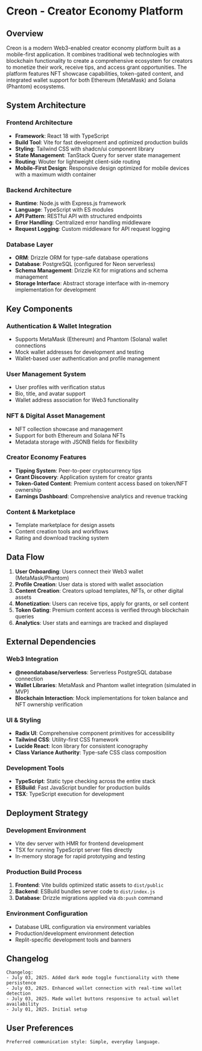 # Creon - Creator Economy Platform

## Overview

Creon is a modern Web3-enabled creator economy platform built as a mobile-first application. It combines traditional web technologies with blockchain functionality to create a comprehensive ecosystem for creators to monetize their work, receive tips, and access grant opportunities. The platform features NFT showcase capabilities, token-gated content, and integrated wallet support for both Ethereum (MetaMask) and Solana (Phantom) ecosystems.

## System Architecture

### Frontend Architecture
- **Framework**: React 18 with TypeScript
- **Build Tool**: Vite for fast development and optimized production builds
- **Styling**: Tailwind CSS with shadcn/ui component library
- **State Management**: TanStack Query for server state management
- **Routing**: Wouter for lightweight client-side routing
- **Mobile-First Design**: Responsive design optimized for mobile devices with a maximum width container

### Backend Architecture
- **Runtime**: Node.js with Express.js framework
- **Language**: TypeScript with ES modules
- **API Pattern**: RESTful API with structured endpoints
- **Error Handling**: Centralized error handling middleware
- **Request Logging**: Custom middleware for API request logging

### Database Layer
- **ORM**: Drizzle ORM for type-safe database operations
- **Database**: PostgreSQL (configured for Neon serverless)
- **Schema Management**: Drizzle Kit for migrations and schema management
- **Storage Interface**: Abstract storage interface with in-memory implementation for development

## Key Components

### Authentication & Wallet Integration
- Supports MetaMask (Ethereum) and Phantom (Solana) wallet connections
- Mock wallet addresses for development and testing
- Wallet-based user authentication and profile management

### User Management System
- User profiles with verification status
- Bio, title, and avatar support
- Wallet address association for Web3 functionality

### NFT & Digital Asset Management
- NFT collection showcase and management
- Support for both Ethereum and Solana NFTs
- Metadata storage with JSONB fields for flexibility

### Creator Economy Features
- **Tipping System**: Peer-to-peer cryptocurrency tips
- **Grant Discovery**: Application system for creator grants
- **Token-Gated Content**: Premium content access based on token/NFT ownership
- **Earnings Dashboard**: Comprehensive analytics and revenue tracking

### Content & Marketplace
- Template marketplace for design assets
- Content creation tools and workflows
- Rating and download tracking system

## Data Flow

1. **User Onboarding**: Users connect their Web3 wallet (MetaMask/Phantom)
2. **Profile Creation**: User data is stored with wallet association
3. **Content Creation**: Creators upload templates, NFTs, or other digital assets
4. **Monetization**: Users can receive tips, apply for grants, or sell content
5. **Token Gating**: Premium content access is verified through blockchain queries
6. **Analytics**: User stats and earnings are tracked and displayed

## External Dependencies

### Web3 Integration
- **@neondatabase/serverless**: Serverless PostgreSQL database connection
- **Wallet Libraries**: MetaMask and Phantom wallet integration (simulated in MVP)
- **Blockchain Interaction**: Mock implementations for token balance and NFT ownership verification

### UI & Styling
- **Radix UI**: Comprehensive component primitives for accessibility
- **Tailwind CSS**: Utility-first CSS framework
- **Lucide React**: Icon library for consistent iconography
- **Class Variance Authority**: Type-safe CSS class composition

### Development Tools
- **TypeScript**: Static type checking across the entire stack
- **ESBuild**: Fast JavaScript bundler for production builds
- **TSX**: TypeScript execution for development

## Deployment Strategy

### Development Environment
- Vite dev server with HMR for frontend development
- TSX for running TypeScript server files directly
- In-memory storage for rapid prototyping and testing

### Production Build Process
1. **Frontend**: Vite builds optimized static assets to `dist/public`
2. **Backend**: ESBuild bundles server code to `dist/index.js`
3. **Database**: Drizzle migrations applied via `db:push` command

### Environment Configuration
- Database URL configuration via environment variables
- Production/development environment detection
- Replit-specific development tools and banners

## Changelog

```
Changelog:
- July 03, 2025. Added dark mode toggle functionality with theme persistence
- July 03, 2025. Enhanced wallet connection with real-time wallet detection
- July 03, 2025. Made wallet buttons responsive to actual wallet availability  
- July 01, 2025. Initial setup
```

## User Preferences

```
Preferred communication style: Simple, everyday language.
```